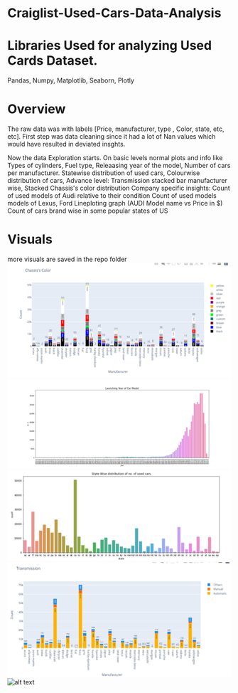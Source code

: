 # Craiglist-Used-Cars-Data-Analysis
# Libraries Used for analyzing Used Cards Dataset.
Pandas, Numpy, Matplotlib, Seaborn, Plotly
# Overview

The raw data was with labels [Price, manufacturer, type , Color, state, etc, etc]. First step was data cleaning since it had a lot of Nan values which would have resulted in deviated insghts. 

Now the data Exploration starts.
	On basic levels normal plots and info like Types of cylinders, Fuel type, Releaasing year of the model, Number of cars per manufacturer. Statewise distribution of used cars, Colourwise distribution of cars, 
Advance level:
	Transmission stacked bar manufacturer wise, Stacked Chassis's color distribution
Company specific insights:
	Count of used models of Audi relative to their condition
	Count of used models models of Lexus, Ford
	Lineploting graph (AUDI Model name vs Price in $)
	Count of cars brand wise in some popular states of US


# Visuals
more visuals are saved in the repo folder
![alt text](https://github.com/axe-rishabh/Craiglist-Used-Cars-Data-Analysis/blob/main/Chassis's%20Color.png)
![alt text](https://github.com/axe-rishabh/Craiglist-Used-Cars-Data-Analysis/blob/main/Launching%20Year%20of%20Car%20Model.png)
![alt text](https://github.com/axe-rishabh/Craiglist-Used-Cars-Data-Analysis/blob/main/state%20wise%20distribution%20of%20no.%20of%20used%20cars.png)
![alt text](https://github.com/axe-rishabh/Craiglist-Used-Cars-Data-Analysis/blob/main/Transmission.png)
![alt text]()
